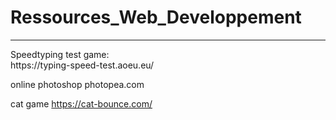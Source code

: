 # Ressources_Web_Developpement
<hr>
Speedtyping test game:<br>
https://typing-speed-test.aoeu.eu/<br>

online photoshop
photopea.com

cat game
https://cat-bounce.com/
